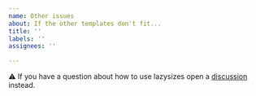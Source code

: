 ```yaml
---
name: Other issues
about: If the other templates don't fit...
title: ''
labels: ''
assignees: ''

---
```


⚠️ If you have a question about how to use lazysizes open a [discussion](/lazysizes/discussions) instead.
